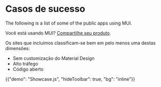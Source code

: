 # Casos de sucesso

<p class="description">The following is a list of some of the public apps using MUI.</p>

Você está usando MUI? [Compartilhe seu produto](https://github.com/mui-org/material-ui/issues/22426).

Os sites que incluímos classificam-se bem em pelo menos uma destas dimensões:

- Sem customização do Material Design
- Alto tráfego
- Código aberto

{{"demo": "Showcase.js", "hideToolbar": true, "bg": "inline"}}
